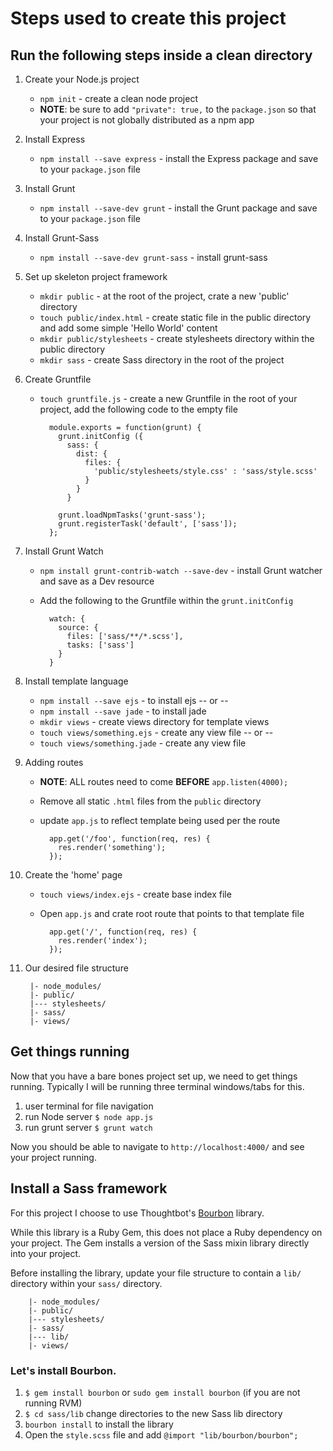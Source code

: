 # Steps used to create this project

## Run the following steps inside a clean directory

1. Create your Node.js project
	* `npm init` - create a clean node project
	* **NOTE**: be sure to add `"private": true,` to the `package.json` so that your project is not globally distributed as a npm app

1. Install Express
	* `npm install --save express` - install the Express package and save to your `package.json` file

1. Install Grunt
	* `npm install --save-dev grunt` - install the Grunt package and save to your `package.json` file

1. Install Grunt-Sass
	* `npm install --save-dev grunt-sass` - install grunt-sass

1. Set up skeleton project framework
	* `mkdir public` - at the root of the project, crate a new 'public' directory
	* `touch public/index.html` - create static file in the public directory and add some simple 'Hello World' content
	* `mkdir public/stylesheets` - create stylesheets directory within the public directory
	* `mkdir sass` - create Sass directory in the root of the project
	
1. Create Gruntfile
	* `touch gruntfile.js` - create a new Gruntfile in the root of your project, add the following code to the empty file

			module.exports = function(grunt) {
			  grunt.initConfig ({
			    sass: {
			      dist: {
			        files: {
			          'public/stylesheets/style.css' : 'sass/style.scss'
			        }
			      }
			    }
			
			  grunt.loadNpmTasks('grunt-sass');
			  grunt.registerTask('default', ['sass']);
			};

1. Install Grunt Watch
	* `npm install grunt-contrib-watch --save-dev` - install Grunt watcher and save as a Dev resource
	* Add the following to the Gruntfile within the `grunt.initConfig`
	
			watch: {
		      source: {
		        files: ['sass/**/*.scss'],
		        tasks: ['sass']
		      }
		    }

1. Install template language
	* `npm install --save ejs` - to install ejs  -- or --
	* `npm install --save jade` - to install jade
	* `mkdir views` - create views directory for template views
	* `touch views/something.ejs` - create any view file   -- or --
	* `touch views/something.jade` - create any view file

1. Adding routes
	* **NOTE**: ALL routes need to come **BEFORE** `app.listen(4000);`
	* Remove all static `.html` files from the `public` directory
	* update `app.js` to reflect template being used per the route

			app.get('/foo', function(req, res) {
			  res.render('something');
			});

1. Create the 'home' page
	* `touch views/index.ejs` - create base index file
	* Open `app.js` and crate root route that points to that template file

			app.get('/', function(req, res) {
			  res.render('index');
			});
			
1. Our desired file structure	

		|- node_modules/
		|- public/
		|--- stylesheets/
		|- sass/
		|- views/
		
## Get things running

Now that you have a bare bones project set up, we need to get things running. Typically I will be running three terminal windows/tabs for this. 

1. user terminal for file navigation
1. run Node server `$ node app.js`
1. run grunt server `$ grunt watch`

Now you should be able to navigate to `http://localhost:4000/` and see your project running. 

## Install a Sass framework

For this project I choose to use Thoughtbot's [Bourbon](http://bourbon.io/) library. 

While this library is a Ruby Gem, this does not place a Ruby dependency on your project. The Gem installs a version of the Sass mixin library directly into your project. 

Before installing the library, update your file structure to contain a `lib/` directory within your `sass/` directory. 

		|- node_modules/
		|- public/
		|--- stylesheets/
		|- sass/
		|--- lib/		
		|- views/

### Let's install Bourbon. 

1. `$ gem install bourbon` or `sudo gem install bourbon` (if you are not running RVM)
1. `$ cd sass/lib` change directories to the new Sass lib directory
1. `bourbon install` to install the library
1. Open the `style.scss` file and add `@import "lib/bourbon/bourbon";`



















